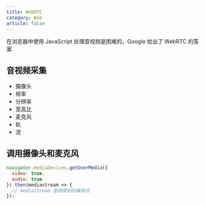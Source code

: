 ```yaml
---
title: WebRTC
category: Web
article: false
---
```


在浏览器中使用 JavaScript 处理音视频是困难的，Google 给出了 WebRTC 的答案


## 音视频采集

+ 摄像头
+ 帧率
+ 分辨率
+ 宽高比
+ 麦克风
+ 轨
+ 流

## 调用摄像头和麦克风

```js
navigator.mediaDevices.getUserMedia({
  video: true,
  audio: true
}).then(mediastream => {
  // mediastream 是获得到的媒体流
});
```
<!-- to be updated -->